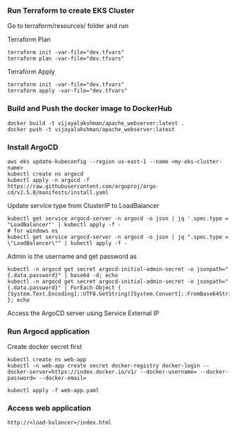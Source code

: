 ### Run Terraform to create EKS Cluster

Go to terraform/resources/ folder and run 

Terraform Plan
```
terraform init -var-file="dev.tfvars"
terraform plan -var-file="dev.tfvars"
```

Terraform Apply
```
terraform init -var-file="dev.tfvars"
terraform apply -var-file="dev.tfvars"
```

### Build and Push the docker image to DockerHub

```
docker build -t vijayalakshman/apache_webserver:latest .
docker push -t vijayalakshman/apache_webserver:latest
```

### Install ArgoCD 

```
aws eks update-kubeconfig --region us-east-1 --name <my-eks-cluster-name>
kubectl create ns argocd
kubectl apply -n argocd -f https://raw.githubusercontent.com/argoproj/argo-cd/v2.5.8/manifests/install.yaml
```

Update service type from ClusterIP to LoadBalancer
```
kubectl get service argocd-server -n argocd -o json | jq '.spec.type = "LoadBalancer"' | kubectl apply -f -
# for windows os
kubectl get service argocd-server -n argocd -o json | jq ".spec.type = \"LoadBalancer\"" | kubectl apply -f -
```

Admin is the username and get password as
```
kubectl -n argocd get secret argocd-initial-admin-secret -o jsonpath="{.data.password}" | base64 -d; echo
kubectl -n argocd get secret argocd-initial-admin-secret -o jsonpath="{.data.password}" | ForEach-Object { [System.Text.Encoding]::UTF8.GetString([System.Convert]::FromBase64String($_)) }; echo
```

Access the ArgoCD server using Service External IP

### Run Argocd application

Create docker secret first 

```
kubectl create ns web-app
kubectl -n web-app create secret docker-registry docker-login --docker-server=https://index.docker.io/v1/ --docker-username= --docker-password= --docker-email=
```

```
kubectl apply -f web-app.yaml
```

### Access web application 

```
http://<load-balancer>/index.html
```